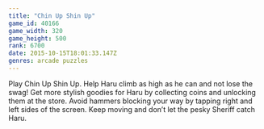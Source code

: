 ```yaml
---
title: "Chin Up Shin Up"
game_id: 40166
game_width: 320
game_height: 500
rank: 6700
date: 2015-10-15T18:01:33.147Z
genres: arcade puzzles
---
```

Play Chin Up Shin Up. Help Haru climb as high as he can and not lose the swag! Get more stylish goodies for Haru by collecting coins and unlocking them at the store. Avoid hammers blocking your way by tapping right and left sides of the screen. Keep moving and don’t let the pesky Sheriff catch Haru.